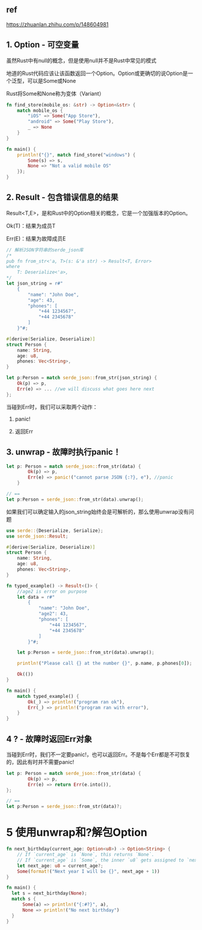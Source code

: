 ## ref

https://zhuanlan.zhihu.com/p/148604981

## 1. Option - 可空变量

虽然Rust中有null的概念，但是使用null并不是Rust中常见的模式

地道的Rust代码应该让该函数返回一个Option。Option或更确切的说Option<T>是一个泛型，可以是Some<T>或None

Rust将Some和None称为变体（Variant）

```rust
fn find_store(mobile_os: &str) -> Option<&str> {
    match mobile_os {
        "iOS" => Some("App Store"),
        "android" => Some("Play Store"),
        _ => None
    }
}

fn main() {
    println!("{}", match find_store("windows") {
        Some(s) => s,
        None => "Not a valid mobile OS"
    });
}
```

## 2. Result - 包含错误信息的结果

Result<T,E>，是和Rust中的Option相关的概念，它是一个加强版本的Option。

Ok(T)：结果为成员T

Err(E)：结果为故障成员E


```rust
// 解析JSON字符串的serde_json库
/*
pub fn from_str<'a, T>(s: &'a str) -> Result<T, Error> 
where
    T: Deserialize<'a>,
*/
let json_string = r#"
    {
        "name": "John Doe",
        "age": 43,
        "phones": [
            "+44 1234567",
            "+44 2345678"
        ]
    }"#;

#[derive(Serialize, Deserialize)]
struct Person {
    name: String,
    age: u8,
    phones: Vec<String>,
}

let p:Person = match serde_json::from_str(json_string) {
    Ok(p) => p,
    Err(e) => ... //we will discuss what goes here next 
};
```

当碰到Err时，我们可以采取两个动作：

1. panic!

2. 返回Err

## 3. unwrap - 故障时执行panic！

```rust
let p: Person = match serde_json::from_str(data) {
        Ok(p) => p,
        Err(e) => panic!("cannot parse JSON {:?}, e"), //panic
    }

// ==
let p:Person = serde_json::from_str(data).unwrap();
```

如果我们可以确定输入的json_string始终会是可解析的，那么使用unwrap没有问题

```rust
use serde::{Deserialize, Serialize};
use serde_json::Result;

#[derive(Serialize, Deserialize)]
struct Person {
    name: String,
    age: u8,
    phones: Vec<String>,
}

fn typed_example() -> Result<()> {
    //age2 is error on purpose
    let data = r#"
        {
            "name": "John Doe",
            "age2": 43,
            "phones": [
                "+44 1234567",
                "+44 2345678"
            ]
        }"#;

    let p:Person = serde_json::from_str(data).unwrap();

    println!("Please call {} at the number {}", p.name, p.phones[0]);

    Ok(())
}

fn main() {
    match typed_example() {
        Ok(_) => println!("program ran ok"),
        Err(_) => println!("program ran with error"),
    }
}
```

## 4 ? - 故障时返回Err对象

当碰到Err时，我们不一定要panic!，也可以返回Err。不是每个Err都是不可恢复的，因此有时并不需要panic!

```rust
let p: Person = match serde_json::from_str(data) {
        Ok(p) => p,
        Err(e) => return Err(e.into()),
};

// == 
let p:Person = serde_json::from_str(data)?;
```

# 5 使用unwrap和?解包Option

```rust
fn next_birthday(current_age: Option<u8>) -> Option<String> {
	// If `current_age` is `None`, this returns `None`.
	// If `current_age` is `Some`, the inner `u8` gets assigned to `next_age` after 1 is added to it
    let next_age: u8 = current_age?;
    Some(format!("Next year I will be {}", next_age + 1))
}

fn main() {
  let s = next_birthday(None);
  match s {
      Some(a) => println!("{:#?}", a),
      None => println!("No next birthday")
  }
}
```
